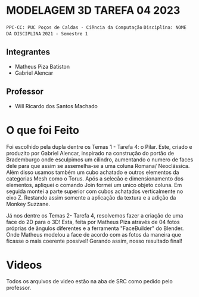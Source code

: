 # MODELAGEM 3D TAREFA 04 2023

`PPC-CC: PUC Poços de Caldas - Ciência da Computação`
`Disciplina: NOME DA DISCIPLINA`
`2021 - Semestre 1`

## Integrantes

- Matheus Piza Batiston
- Gabriel Alencar

## Professor

- Will Ricardo dos Santos Machado

# O que foi Feito

Foi escolhido pela dupla dentre os Temas 1 - Tarefa 4: o Pilar. Este, criado e produzito por Gabriel Alencar, inspirado na construção do portão de Brademburgo onde esculpimos um cilindro, aumentando o numero de faces dele para que assim se assemelha-se a uma coluna Romana/ Neoclássica. Além disso usamos também um cubo achatado e outros elementos da categorias Mesh como o Torus. Após a selecão e dimensionamento dos elementos, apliquei o comando Join formei um unico objeto coluna.
Em seguida montei a parte superior com cubos achatados verticalmente no eixo Z. Restando assim somente a aplicação da textura e a adição da Monkey Suzzane.

Já nos dentre os Temas 2- Tarefa 4, resolvemos fazer a criação de uma face do 2D para o 3D! Esta, feita por Matheus Piza através de 04 fotos próprias de ângulos diferentes e a ferramenta "FaceBuilder" do Blender.
Onde Matheus modelou a face de acordo com as fotos da maneira que ficasse o mais coerente possível! Gerando assim, nosso resultado final!


# Videos

Todos os arquivos de video estão na aba de SRC como pedido pelo professor.
